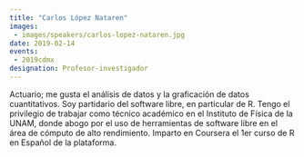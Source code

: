 ```yaml
---
title: "Carlos López Nataren"
images:
 - images/speakers/carlos-lopez-nataren.jpg
date: 2019-02-14
events:
 - 2019cdmx
designation: Profesor-investigador
---
```


Actuario; me gusta el análisis de datos y la graficación de datos cuantitativos. Soy partidario del software libre, en particular de R. Tengo el privilegio de trabajar como técnico académico en el Instituto de Física de la UNAM, donde abogo por el uso de herramientas de software libre en el área de cómputo de alto rendimiento. Imparto en Coursera el 1er curso de R en Español de la plataforma.